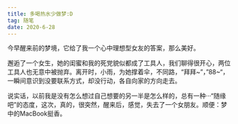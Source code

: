 ```yaml
---
title: 多喝热水少做梦:D
tag: 随笔
date: 2020-6-28
---
```


今早醒来前的梦境，它给了我一个心中理想型女友的答案，那么美好。

邂逅了一个女生，她的闺蜜和我的死党貌似都成了工具人，我们聊得很开心，两位工具人也无意中被抛弃。离开时，小雨，为她撑着伞，不同路，“拜拜\~”，”88\~“，一瞬间意识到没要联系方式，却没行动，各自向家的方向走去。

说实话，以前我是没有怎么想过自己想要的另一半是怎么样的，总有一种···“随缘吧”的态度，这次，真的，很突然，醒来后，感觉，失去了一个女朋友。顺便：梦中的MacBook挺香。

